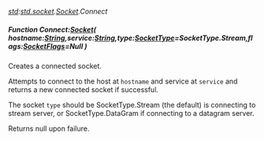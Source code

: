 _[std](../../modules/std/std-module.md):[std.socket](../../modules/std/std-socket.md).[Socket](../../modules/std/std-socket-socket.md).Connect_
##### Function Connect:[Socket](../../modules/std/std-socket-socket.md)( hostname:[String](../../modules/wonkey/wonkey-types-string.md),service:[String](../../modules/wonkey/wonkey-types-string.md),type:[SocketType](../../modules/std/std-socket-sockettype.md)=SocketType.Stream,flags:[SocketFlags](../../modules/std/std-socket-socketflags.md)=Null )
Creates a connected socket.

Attempts to connect to the host at `hostname` and service at `service` and returns a new connected socket if successful.

The socket `type` should be SocketType.Stream (the default) is connecting to stream server, or SocketType.DataGram if connecting to a datagram server.

Returns null upon failure.
